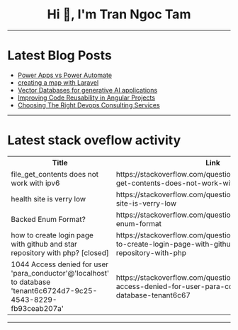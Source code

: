 <h1 align="center">Hi 👋, I'm Tran Ngoc Tam</h1>

---

# Latest Blog Posts 
<!-- BLOG-POST-LIST:START -->
- [Power Apps vs Power Automate](https://dev.to/ifourtechnolab/power-apps-vs-power-automate-356h)
- [creating a map with Laravel](https://dev.to/ashrakt_amin/creating-a-map-with-laravel-3964)
- [Vector Databases for generative AI applications](https://dev.to/aws/vector-databases-for-generative-ai-applications-1n8e)
- [Improving Code Reusability in Angular Projects](https://dev.to/oz/improving-code-reusability-in-angular-projects-11bc)
- [Choosing The Right Devops Consulting Services](https://dev.to/bytesfarms/choosing-the-right-devops-consulting-services-1a59)
<!-- BLOG-POST-LIST:END -->

---

# Latest stack oveflow activity
<table>
  <tr><th>Title</th><th>Link</th></tr>
  <!-- STACKOVERFLOW:START --><tr><td>file_get_contents does not work with ipv6</td><td>https://stackoverflow.com/questions/78436168/file-get-contents-does-not-work-with-ipv6</td></tr><tr><td>health site is verry low</td><td>https://stackoverflow.com/questions/78436062/health-site-is-verry-low</td></tr><tr><td>Backed Enum Format?</td><td>https://stackoverflow.com/questions/78436025/backed-enum-format</td></tr><tr><td>how to create login page with github and star repository with php? [closed]</td><td>https://stackoverflow.com/questions/78436000/how-to-create-login-page-with-github-and-star-repository-with-php</td></tr><tr><td>1044 Access denied for user &#39;para_conductor&#39;@&#39;localhost&#39; to database &#39;tenant6c6724d7-9c25-4543-8229-fb93ceab207a&#39;</td><td>https://stackoverflow.com/questions/78435987/1044-access-denied-for-user-para-conductorlocalhost-to-database-tenant6c67</td></tr><!-- STACKOVERFLOW:END -->
</table>

---


